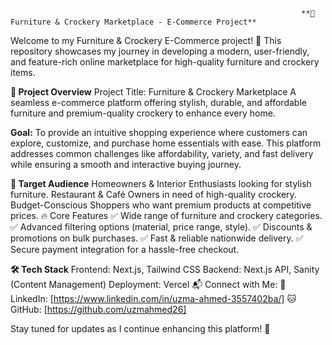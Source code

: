                                                                      **🛒 Furniture & Crockery Marketplace - E-Commerce Project**

Welcome to my Furniture & Crockery E-Commerce project! 🎉 This repository showcases my journey in developing a modern, user-friendly, and feature-rich online marketplace for high-quality furniture and crockery items.

**🚀 Project Overview**
Project Title: Furniture & Crockery Marketplace
A seamless e-commerce platform offering stylish, durable, and affordable furniture and premium-quality crockery to enhance every home.

**Goal:**
To provide an intuitive shopping experience where customers can explore, customize, and purchase home essentials with ease. This platform addresses common challenges like affordability, variety, and fast delivery while ensuring a smooth and interactive buying journey.

**🎯 Target Audience**
Homeowners & Interior Enthusiasts looking for stylish furniture.
Restaurant & Café Owners in need of high-quality crockery.
Budget-Conscious Shoppers who want premium products at competitive prices.
🔥 Core Features
✅ Wide range of furniture and crockery categories.
✅ Advanced filtering options (material, price range, style).
✅ Discounts & promotions on bulk purchases.
✅ Fast & reliable nationwide delivery.
✅ Secure payment integration for a hassle-free checkout.

**🛠 Tech Stack**
Frontend: Next.js, Tailwind CSS
Backend: Next.js API, Sanity (Content Management)
Deployment: Vercel
📬 Connect with Me:
🔗 LinkedIn: [https://www.linkedin.com/in/uzma-ahmed-3557402ba/]
🐱 GitHub: [https://github.com/uzmahmed26]

Stay tuned for updates as I continue enhancing this platform! 🚀


